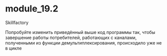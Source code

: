 # module_19.2
Skillfactory

Попробуйте изменить приведённый выше код программы так, чтобы завершение работы потребителей, работающих с каналами, полученными из функции демультиплексирования, происходило уже не в цикле
